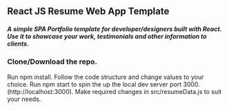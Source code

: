 ## React JS Resume Web App Template
##### A simple SPA Portfolio template for developer/designers built with React. Use it to showcase your work, testimonials and other information to clients.

### Clone/Download the repo.
Run npm install.
Follow the code structure and change values to your choice.
Run npm start to spin the up the local dev server port 3000.(http://localhost:3000).
Make required changes in src/resumeData.js to suit your needs.
